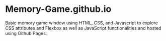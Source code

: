 # Memory-Game.github.io
Basic memory game window using HTML, CSS, and Javascript to explore CSS attributes and Flexbox as well as JavaScript functionalities and hosted using Github Pages.

